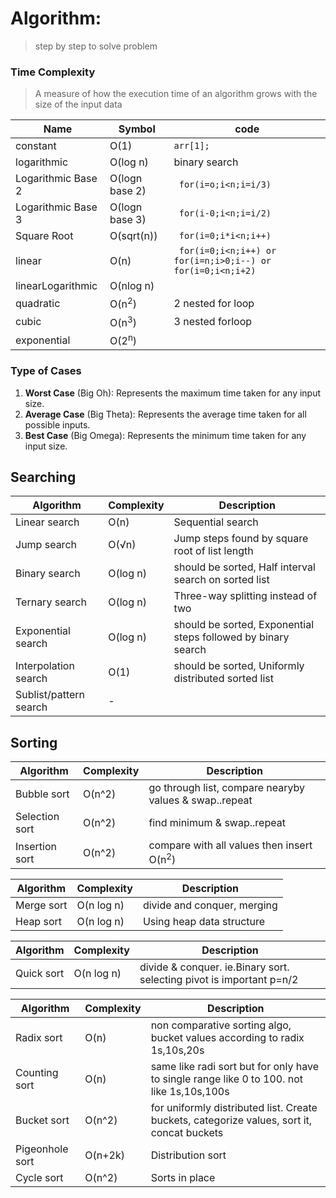 # Algorithm: 
> step by step to solve problem


### Time Complexity  
> A measure of how the execution time of an algorithm grows with the size of the input data

| Name | Symbol | code |
| ----------- | ----------- |----------- |
| constant | O(1) | ```arr[1];```|
| logarithmic | O(log n) | binary search|
| Logarithmic Base 2 | O(logn base 2) | ``` for(i=o;i<n;i=i/3)``` |
| Logarithmic Base 3 | O(logn base 3) | ``` for(i-0;i<n;i=i/2)``` |
| Square Root | O(sqrt(n))  | ``` for(i=0;i*i<n;i++)```  |
| linear | O(n) | ``` for(i=0;i<n;i++) or for(i=n;i>0;i--) or for(i=0;i<n;i+2)``` |
| linearLogarithmic | O(nlog n) ||
| quadratic | O(n<sup>2</sup>)  | 2 nested for loop |
| cubic | O(n<sup>3</sup>)  | 3 nested forloop|
| exponential | O(2<sup>n</sup>)  | |

### Type of Cases
1. **Worst Case** (Big Oh): Represents the maximum time taken for any input size.
2. **Average Case** (Big Theta): Represents the average time taken for all possible inputs.
3. **Best Case** (Big Omega): Represents the minimum time taken for any input size.

## Searching
| Algorithm            | Complexity  | Description |
|----------------------|-------------|-------------|
| Linear search        | O(n)        | Sequential search |
| Jump search          | O(√n)       | Jump steps found by square root of list length |
| Binary search        | O(log n)    | should be sorted, Half interval search on sorted list |
| Ternary search       | O(log n)    | Three-way splitting instead of two |
| Exponential search   | O(log n)    | should be sorted, Exponential steps followed by binary search |
| Interpolation search | O(1)        | should be sorted, Uniformly distributed sorted list |
| Sublist/pattern search | -         |  |

   
## Sorting
| Algorithm        | Complexity  | Description |
|------------------|-------------|-------------|
| Bubble sort      | O(n^2)      | go through list, compare nearyby values & swap..repeat  |
| Selection sort   | O(n^2)      | find minimum & swap..repeat |
| Insertion sort   | O(n^2)      | compare with all values then insert O(n<sup>2</sup>)|

| Algorithm        | Complexity  | Description |
|------------------|-------------|-------------|
| Merge sort       | O(n log n)  | divide and conquer, merging |
| Heap sort        | O(n log n)  | Using heap data structure |

| Algorithm        | Complexity  | Description |
|------------------|-------------|-------------|
| Quick sort       | O(n log n)  | divide & conquer. ie.Binary sort. selecting pivot is important p=n/2  |

| Algorithm        | Complexity  | Description |
|------------------|-------------|-------------|
| Radix sort       | O(n)        | non comparative sorting algo, bucket values according to radix 1s,10s,20s    |
| Counting sort    | O(n)        | same like radi sort but for only have to single range like 0 to 100. not like 1s,10s,100s |
| Bucket sort      | O(n^2)      | for uniformly distributed list. Create buckets, categorize values, sort it, concat buckets  |
| Pigeonhole sort  | O(n+2k)     | Distribution sort |
| Cycle sort       | O(n^2)      | Sorts in place |
